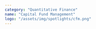 ```yaml
---
category: "Quantitative Finance"
name: "Capital Fund Management"
logo: "/assets/img/spotlights/cfm.png"
---
```


